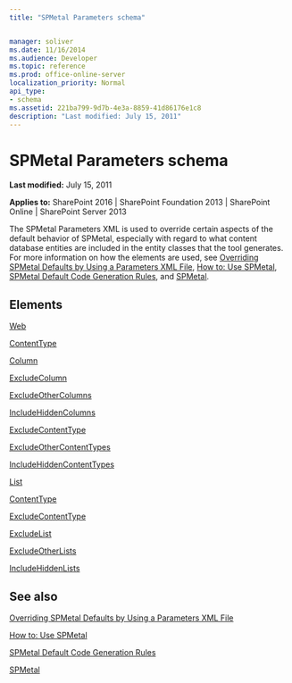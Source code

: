```yaml
---
title: "SPMetal Parameters schema"


manager: soliver
ms.date: 11/16/2014
ms.audience: Developer
ms.topic: reference
ms.prod: office-online-server
localization_priority: Normal
api_type:
- schema
ms.assetid: 221ba799-9d7b-4e3a-8859-41d86176e1c8
description: "Last modified: July 15, 2011"
---
```


# SPMetal Parameters schema

 **Last modified:** July 15, 2011 
  
 **Applies to:** SharePoint 2016 | SharePoint Foundation 2013 | SharePoint Online | SharePoint Server 2013
  
The SPMetal Parameters XML is used to override certain aspects of the default behavior of SPMetal, especially with regard to what content database entities are included in the entity classes that the tool generates. For more information on how the elements are used, see [Overriding SPMetal Defaults by Using a Parameters XML File](http://msdn.microsoft.com/library/209359b2-bd46-47b6-837d-3c0c2005cb19%28Office.15%29.aspx), [How to: Use SPMetal](http://msdn.microsoft.com/library/bfeb17f4-9cee-4008-bfb4-8e22e3acae1c%28Office.15%29.aspx), [SPMetal Default Code Generation Rules](http://msdn.microsoft.com/library/873ac65e-425e-40f3-9ef6-753d3cda1436%28Office.15%29.aspx), and [SPMetal](http://msdn.microsoft.com/library/bbb79c7c-a994-4ef9-9d43-8fc046dc508b%28Office.15%29.aspx).
  
## Elements

[Web](web-spmetal.md)
  
[ContentType](contenttype-spmetal.md)
  
[Column](column-spmetal.md)
  
[ExcludeColumn](excludecolumn-spmetal.md)
  
[ExcludeOtherColumns](excludeothercolumns-spmetal.md)
  
[IncludeHiddenColumns](includehiddencolumns-spmetal.md)
  
[ExcludeContentType](excludecontenttype-spmetal.md)
  
[ExcludeOtherContentTypes](excludeothercontenttypes-spmetal.md)
  
[IncludeHiddenContentTypes](includehiddencontenttypes-spmetal.md)
  
[List](list-spmetal.md)
  
[ContentType](contenttype-spmetal.md)
  
[ExcludeContentType](excludecontenttype-spmetal.md)
  
[ExcludeList](excludelist-spmetal.md)
  
[ExcludeOtherLists](excludeotherlists-spmetal.md)
  
[IncludeHiddenLists](includehiddenlists-spmetal.md)
  
## See also



[Overriding SPMetal Defaults by Using a Parameters XML File](http://msdn.microsoft.com/library/209359b2-bd46-47b6-837d-3c0c2005cb19%28Office.15%29.aspx)
  
[How to: Use SPMetal](http://msdn.microsoft.com/library/bfeb17f4-9cee-4008-bfb4-8e22e3acae1c%28Office.15%29.aspx)
  
[SPMetal Default Code Generation Rules](http://msdn.microsoft.com/library/873ac65e-425e-40f3-9ef6-753d3cda1436%28Office.15%29.aspx)
  
[SPMetal](http://msdn.microsoft.com/library/bbb79c7c-a994-4ef9-9d43-8fc046dc508b%28Office.15%29.aspx)


